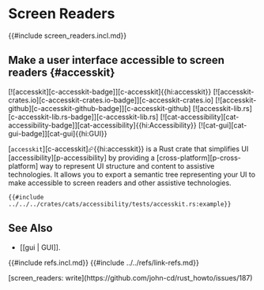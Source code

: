 # Screen Readers

{{#include screen_readers.incl.md}}

## Make a user interface accessible to screen readers {#accesskit}

[![accesskit][c-accesskit-badge]][c-accesskit]{{hi:accesskit}}
[![accesskit-crates.io][c-accesskit-crates.io-badge]][c-accesskit-crates.io]
[![accesskit-github][c-accesskit-github-badge]][c-accesskit-github]
[![accesskit-lib.rs][c-accesskit-lib.rs-badge]][c-accesskit-lib.rs]
[![cat-accessibility][cat-accessibility-badge]][cat-accessibility]{{hi:Accessibility}}
[![cat-gui][cat-gui-badge]][cat-gui]{{hi:GUI}}

[`accesskit`][c-accesskit]⮳{{hi:accesskit}} is a Rust crate that simplifies UI [accessibility][p-accessibility] by providing a [cross-platform][p-cross-platform] way to represent UI structure and content to assistive technologies. It allows you to export a semantic tree representing your UI to make accessible to screen readers and other assistive technologies.

```rust,editable
{{#include ../../../crates/cats/accessibility/tests/accesskit.rs:example}}
```

## See Also

- [[gui | GUI]].

{{#include refs.incl.md}}
{{#include ../../refs/link-refs.md}}

<div class="hidden">
[screen_readers: write](https://github.com/john-cd/rust_howto/issues/187)
</div>
